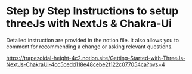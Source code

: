 # Step by Step Instructions to setup threeJs with NextJs & Chakra-Ui

Detailed instruction are provided in the notion file. It also allows you to comment for recommending a change or asking relevant questions.

https://trapezoidal-height-4c2.notion.site/Getting-Started-with-ThreeJs-NextJs-ChakraUi-4cc5cedd118e48cebe2f122c077054ca?pvs=4
